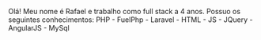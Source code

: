 Olá! Meu nome é Rafael e trabalho como full stack a 4 anos.
Possuo os seguintes conhecimentos: PHP - FuelPhp - Laravel - HTML - JS - JQuery - AngularJS - MySql
